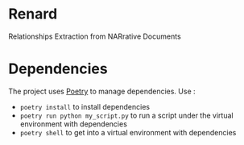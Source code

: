 # Renard

Relationships Extraction from NARrative Documents


# Dependencies

The project uses [Poetry](https://python-poetry.org/) to manage dependencies. Use :

- `poetry install` to install dependencies
- `poetry run python my_script.py` to run a script under the virtual environment with dependencies
- `poetry shell` to get into a virtual environment with dependencies
